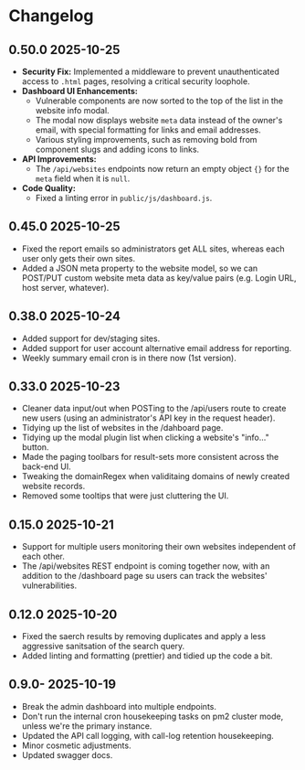 # Changelog

## 0.50.0 2025-10-25

- **Security Fix:** Implemented a middleware to prevent unauthenticated access to `.html` pages, resolving a critical security loophole.
- **Dashboard UI Enhancements:**
  - Vulnerable components are now sorted to the top of the list in the website info modal.
  - The modal now displays website `meta` data instead of the owner's email, with special formatting for links and email addresses.
  - Various styling improvements, such as removing bold from component slugs and adding icons to links.
- **API Improvements:**
  - The `/api/websites` endpoints now return an empty object `{}` for the `meta` field when it is `null`.
- **Code Quality:**
  - Fixed a linting error in `public/js/dashboard.js`.

## 0.45.0 2025-10-25

- Fixed the report emails so administrators get ALL sites, whereas each user only gets their own sites.
- Added a JSON meta property to the website model, so we can POST/PUT custom website meta data as key/value pairs (e.g. Login URL, host server, whatever).

## 0.38.0 2025-10-24

- Added support for dev/staging sites.
- Added support for user account alternative email address for reporting.
- Weekly summary email cron is in there now (1st version).

## 0.33.0 2025-10-23

- Cleaner data input/out when POSTing to the /api/users route to create new users (using an administrator's API key in the request header).
- Tidying up the list of websites in the /dahboard page.
- Tidying up the modal plugin list when clicking a website's "info..." button.
- Made the paging toolbars for result-sets more consistent across the back-end UI.
- Tweaking the domainRegex when validitaing domains of newly created website records.
- Removed some tooltips that were just cluttering the UI.

## 0.15.0 2025-10-21

- Support for multiple users monitoring their own websites independent of each other.
- The /api/websites REST endpoint is coming together now, with an addition to the /dashboard page su users can track the websites' vulnerabilities.

## 0.12.0 2025-10-20

- Fixed the saerch results by removing duplicates and apply a less aggressive sanitsation of the search query.
- Added linting and formatting (prettier) and tidied up the code a bit.

## 0.9.0- 2025-10-19

- Break the admin dashboard into multiple endpoints.
- Don't run the internal cron housekeeping tasks on pm2 cluster mode, unless we're the primary instance.
- Updated the API call logging, with call-log retention housekeeping.
- Minor cosmetic adjustments.
- Updated swagger docs.
